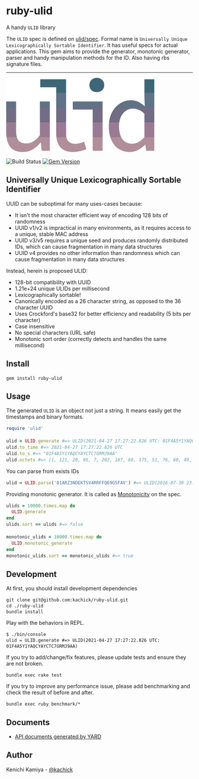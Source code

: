 # ruby-ulid

A handy `ULID` library

The `ULID` spec is defined on [ulid/spec](https://github.com/ulid/spec).
Formal name is `Universally Unique Lexicographically Sortable Identifier`.
It has useful specs for actual applications.
This gem aims to provide the generator, monotonic generator, parser and handy manipulation methods for the ID.
Also having rbs signature files.

---

![ULIDlogo](https://raw.githubusercontent.com/kachick/ruby-ulid/main/logo.png)

![Build Status](https://github.com/kachick/ruby-ulid/actions/workflows/test.yml/badge.svg?branch=main)
[![Gem Version](https://badge.fury.io/rb/ruby-ulid.png)](http://badge.fury.io/rb/ruby-ulid)

## Universally Unique Lexicographically Sortable Identifier

UUID can be suboptimal for many uses-cases because:

- It isn't the most character efficient way of encoding 128 bits of randomness
- UUID v1/v2 is impractical in many environments, as it requires access to a unique, stable MAC address
- UUID v3/v5 requires a unique seed and produces randomly distributed IDs, which can cause fragmentation in many data structures
- UUID v4 provides no other information than randomness which can cause fragmentation in many data structures

Instead, herein is proposed ULID:

- 128-bit compatibility with UUID
- 1.21e+24 unique ULIDs per millisecond
- Lexicographically sortable!
- Canonically encoded as a 26 character string, as opposed to the 36 character UUID
- Uses Crockford's base32 for better efficiency and readability (5 bits per character)
- Case insensitive
- No special characters (URL safe)
- Monotonic sort order (correctly detects and handles the same millisecond)

## Install

```console
gem install ruby-ulid
```

## Usage

The generated `ULID` is an object not just a string.
It means easily get the timestamps and binary formats.

```ruby
require 'ulid'

ulid = ULID.generate #=> ULID(2021-04-27 17:27:22.826 UTC: 01F4A5Y1YAQCYAYCTC7GRMJ9AA)
ulid.to_time #=> 2021-04-27 17:27:22.826 UTC
ulid.to_s #=> "01F4A5Y1YAQCYAYCTC7GRMJ9AA"
ulid.octets #=> [1, 121, 20, 95, 7, 202, 187, 60, 175, 51, 76, 60, 49, 73, 37, 74]
```

You can parse from exists IDs

```ruby
ulid = ULID.parse('01ARZ3NDEKTSV4RRFFQ69G5FAV') #=> ULID(2016-07-30 23:54:10.259 UTC: 01ARZ3NDEKTSV4RRFFQ69G5FAV)
```

Providing monotonic generator. It is called as [Monotonicity](https://github.com/ulid/spec/tree/d0c7170df4517939e70129b4d6462cc162f2d5bf#monotonicity) on the spec.

```ruby
ulids = 10000.times.map do
  ULID.generate
end
ulids.sort == ulids #=> false

monotonic_ulids = 10000.times.map do
  ULID.monotonic_generate
end
monotonic_ulids.sort == monotonic_ulids #=> true
```

## Development

At first, you should install development dependencies

```console
git clone git@github.com:kachick/ruby-ulid.git
cd ./ruby-ulid
bundle install
```

Play with the behaviors in REPL.

```console
$ ./bin/console
ulid = ULID.generate #=> ULID(2021-04-27 17:27:22.826 UTC: 01F4A5Y1YAQCYAYCTC7GRMJ9AA)
```

If you try to add/change/fix features, please update tests and ensure they are not broken.

```console
bundle exec rake test
```

If you try to improve any performance issue, please add benchmarking and check the result of before and after.

```console
bundle exec ruby benchmark/*
```

## Documents

- [API documents generated by YARD](https://kachick.github.io/ruby-ulid/)

## Author

Kenichi Kamiya - [@kachick](https://github.com/kachick)
